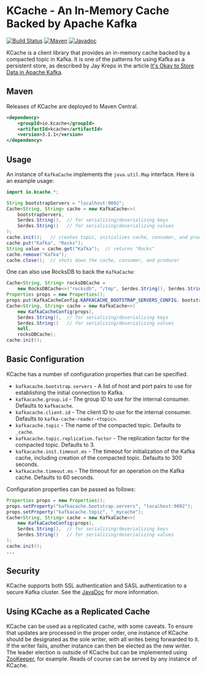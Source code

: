 # KCache - An In-Memory Cache Backed by Apache Kafka

[![Build Status][travis-shield]][travis-link]
[![Maven][maven-shield]][maven-link]
[![Javadoc][javadoc-shield]][javadoc-link]

[travis-shield]: https://travis-ci.org/rayokota/kcache.svg?branch=master
[travis-link]: https://travis-ci.org/rayokota/kcache
[maven-shield]: https://img.shields.io/maven-central/v/io.kcache/kcache.svg
[maven-link]: https://search.maven.org/#search%7Cga%7C1%7Cio.kcache
[javadoc-shield]: https://javadoc.io/badge/io.kcache/kcache.svg?color=blue
[javadoc-link]: https://javadoc.io/doc/io.kcache/kcache

KCache is a client library that provides an in-memory cache backed by a compacted topic in Kafka.  It is one of the patterns for using Kafka  as a persistent store, as described by Jay Kreps in the article [It's Okay to Store Data in Apache Kafka](https://www.confluent.io/blog/okay-store-data-apache-kafka/).

## Maven

Releases of KCache are deployed to Maven Central.

```xml
<dependency>
    <groupId>io.kcache</groupId>
    <artifactId>kcache</artifactId>
    <version>3.1.1</version>
</dependency>
```

## Usage

An instance of `KafkaCache` implements the `java.util.Map` interface.  Here is an example usage:

```java
import io.kcache.*;

String bootstrapServers = "localhost:9092";
Cache<String, String> cache = new KafkaCache<>(
    bootstrapServers,
    Serdes.String(),  // for serializing/deserializing keys
    Serdes.String()   // for serializing/deserializing values
);
cache.init();   // creates topic, initializes cache, consumer, and producer
cache.put("Kafka", "Rocks");
String value = cache.get("Kafka");  // returns "Rocks"
cache.remove("Kafka");
cache.close();  // shuts down the cache, consumer, and producer
```

One can also use RocksDB to back the `KafkaCache`:

```java
Cache<String, String> rocksDBCache =
    new RocksDBCache<>("rocksdb", "/tmp", Serdes.String(), Serdes.String());
Properties props = new Properties();
props.put(KafkaCacheConfig.KAFKACACHE_BOOTSTRAP_SERVERS_CONFIG, bootstrapServers);
Cache<String, String> cache = new KafkaCache<>(
    new KafkaCacheConfig(props),
    Serdes.String(),  // for serializing/deserializing keys
    Serdes.String()   // for serializing/deserializing values
    null,
    rocksDBCache);
cache.init();
```
## Basic Configuration

KCache has a number of configuration properties that can be specified.

- `kafkacache.bootstrap.servers` - A list of host and port pairs to use for establishing the initial connection to Kafka.
- `kafkacache.group.id` - The group ID to use for the internal consumer.  Defaults to `kafkacache`.
- `kafkacache.client.id` - The client ID to use for the internal consumer.  Defaults to `kafka-cache-reader-<topic>`.
- `kafkacache.topic` - The name of the compacted topic.  Defaults to `_cache`.
- `kafkacache.topic.replication.factor` - The replication factor for the compacted topic.  Defaults to 3.
- `kafkacache.init.timeout.ms` - The timeout for initialization of the Kafka cache, including creation of the compacted topic.  Defaults to 300 seconds.
- `kafkacache.timeout.ms` - The timeout for an operation on the Kafka cache.  Defaults to 60 seconds.

Configuration properties can be passed as follows:

```java
Properties props = new Properties();
props.setProperty("kafkacache.bootstrap.servers", "localhost:9092");
props.setProperty("kafkacache.topic", "_mycache");
Cache<String, String> cache = new KafkaCache<>(
    new KafkaCacheConfig(props),
    Serdes.String(),  // for serializing/deserializing keys
    Serdes.String()   // for serializing/deserializing values
);
cache.init();
...
```

## Security

KCache supports both SSL authentication and SASL authentication to a secure Kafka cluster.  See the [JavaDoc](https://static.javadoc.io/io.kcache/kcache/2.0.2/io/kcache/KafkaCacheConfig.html) for more information.

## Using KCache as a Replicated Cache

KCache can be used as a replicated cache, with some caveats.  To ensure that updates are processed in the proper order, one instance of KCache should be designated as the sole writer, with all writes being forwarded to it.  If the writer fails, another instance can then be elected as the new writer.  The leader election is outside of KCache but can be implemented using [ZooKeeper](https://zookeeper.apache.org/doc/current/recipes.html#sc_leaderElection), for example.  Reads of course can be served by any instance of KCache.

